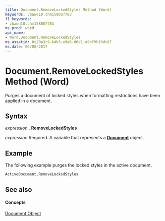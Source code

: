 ```yaml
---
title: Document.RemoveLockedStyles Method (Word)
keywords: vbawd10.chm158007783
f1_keywords:
- vbawd10.chm158007783
ms.prod: word
api_name:
- Word.Document.RemoveLockedStyles
ms.assetid: 0c20a3c9-b4b3-e9a6-06d1-a9bf9b16dc07
ms.date: 06/08/2017
---
```



# Document.RemoveLockedStyles Method (Word)

Purges a document of locked styles when formatting restrictions have been applied in a document.


## Syntax

 _expression_ . **RemoveLockedStyles**

 _expression_ Required. A variable that represents a **[Document](document-object-word.md)** object.


## Example

The following example purges the locked styles in the active document.


```vb
ActiveDocument.RemoveLockedStyles
```


## See also


#### Concepts


[Document Object](document-object-word.md)

